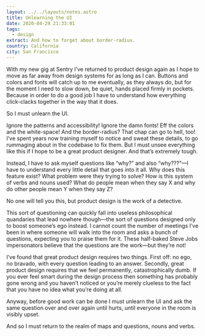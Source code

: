 ```yaml
---
layout: ../../layouts/notes.astro
title: Unlearning the UI
date: 2020-04-29 21:33:01
tags:
  - design
extract: And how to forget about border-radius.
country: California
city: San Francisco
---
```


With my new gig at Sentry I’ve returned to product design again as I hope to move as far away from design systems for as long as I can. Buttons and colors and fonts will catch up to me eventually, as they always do, but for the moment I need to slow down, be quiet, hands placed firmly in pockets. Because in order to do a good job I have to understand how everything click-clacks together in the way that it does.

So I must unlearn the UI.

Ignore the patterns and accessibility! Ignore the damn fonts! Eff the colors and the white-space! And the border-radius? That chap can go to hell, too! I’ve spent years now training myself to notice and sweat these details, to go rummaging about in the codebase to fix them. But I must unsee everything like this if I hope to be a great product designer. And that’s extremely tough.

Instead, I have to ask myself questions like “why?” and also “why???”—I have to understand every little detail that goes into it all. Why does this feature exist? What problem were they trying to solve? How is this system of verbs and nouns used? What do people mean when they say X and why do other people mean Y when they say Z?

No one will tell you this, but product design is the work of a detective.

This sort of questioning can quickly fall into useless philosophical quandaries that lead nowhere though—the sort of questions designed only to boost someone’s ego instead. I cannot count the number of meetings I’ve been in where someone will walk into the room and asks a bunch of questions, expecting you to praise them for it. These half-baked Steve Jobs impersonators believe that the questions are the work—but they’re not!

I’ve found that great product design requires two things. First off: no ego, no bravado, with every question leading to an answer. Secondly, great product design requires that we feel permanently, catastrophically dumb. If you ever feel smart during the design process then something has probably gone wrong and you haven’t noticed or you’re merely clueless to the fact that you have no idea what you’re doing at all.

Anyway, before good work can be done I must unlearn the UI and ask the same question over and over again until hurts, until everyone in the room is visibly upset.

And so I must return to the realm of maps and questions, nouns and verbs.
